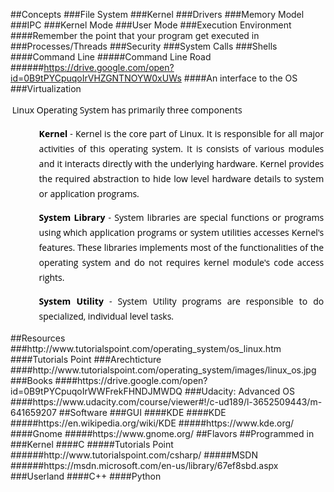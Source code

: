 ##Concepts
###File System
###Kernel
###Drivers
###Memory Model
###IPC
###Kernel Mode
###User Mode
###Execution Environment
####Remember the point that your program get executed in
###Processes/Threads
###Security
###System Calls
###Shells
####Command Line
#####Command Line Road
######https://drive.google.com/open?id=0B9tPYCpuqoIrVHZGNTNOYW0xUWs
####An interface to the OS
###Virtualization
<p style="box-sizing: border-box; color: rgb(0, 0, 0); line-height: 24px; margin: 0em 0.2em 1em; word-wrap: break-word; padding: 0px; text-align: justify; font-family: 'Open Sans', Arial, sans-serif;">Linux Operating System has primarily three components</p><ul class="list" style="box-sizing: border-box; color: rgb(49, 49, 49); font-family: 'Open Sans', Arial, sans-serif; line-height: 22px;"><li style="box-sizing: border-box; line-height: 24px; margin-bottom: 5px; padding: 0px 0px 0px 19px; list-style: none; color: rgb(0, 0, 0); background: url(http://www.tutorialspoint.com/images/icon-bullet.png) 0px 4px no-repeat;"><p style="box-sizing: border-box; margin: 0em 0.2em 1em; word-wrap: break-word; padding: 0px; text-align: justify;"><b style="box-sizing: border-box;">Kernel</b>&nbsp;- Kernel is the core part of Linux. It is responsible for all major activities of this operating system. It is consists of various modules and it interacts directly with the underlying hardware. Kernel provides the required abstraction to hide low level hardware details to system or application programs.</p></li><li style="box-sizing: border-box; line-height: 24px; margin-bottom: 5px; padding: 0px 0px 0px 19px; list-style: none; color: rgb(0, 0, 0); background: url(http://www.tutorialspoint.com/images/icon-bullet.png) 0px 4px no-repeat;"><p style="box-sizing: border-box; margin: 0em 0.2em 1em; word-wrap: break-word; padding: 0px; text-align: justify;"><b style="box-sizing: border-box;">System Library</b>&nbsp;- System libraries are special functions or programs using which application programs or system utilities accesses Kernel's features. These libraries implements most of the functionalities of the operating system and do not requires kernel module's code access rights.</p></li><li style="box-sizing: border-box; line-height: 24px; margin-bottom: 5px; padding: 0px 0px 0px 19px; list-style: none; color: rgb(0, 0, 0); background: url(http://www.tutorialspoint.com/images/icon-bullet.png) 0px 4px no-repeat;"><p style="box-sizing: border-box; margin: 0em 0.2em 1em; word-wrap: break-word; padding: 0px; text-align: justify;"><b style="box-sizing: border-box;">System Utility</b>&nbsp;- System Utility programs are responsible to do specialized, individual level tasks.</p></li></ul>
##Resources
###http://www.tutorialspoint.com/operating_system/os_linux.htm
####Tutorials Point
###Arechticture
####http://www.tutorialspoint.com/operating_system/images/linux_os.jpg
###Books
####https://drive.google.com/open?id=0B9tPYCpuqoIrWWFrekFHNDJMWDQ
###Udacity: Advanced OS
####https://www.udacity.com/course/viewer#!/c-ud189/l-3652509443/m-641659207
##Software
###GUI
####KDE
####KDE
#####https://en.wikipedia.org/wiki/KDE
#####https://www.kde.org/
####Gnome
#####https://www.gnome.org/
##Flavors
##Programmed in
###Kernel
####C
#####Tutorials Point
######http://www.tutorialspoint.com/csharp/
#####MSDN
######https://msdn.microsoft.com/en-us/library/67ef8sbd.aspx
###Userland
####C++
####Python
